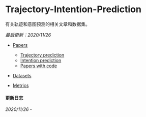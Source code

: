 # Trajectory-Intention-Prediction


有关轨迹和意图预测的相关文章和数据集。



*最后更新：2020/11/26*


* [Papers](papers/papers.md#top)

  * [Trajectory prediction](papers/trajectory_papers.md#top)
  * [Intention prediction](papers/intention_papers.md#top)
  * [Papers with code](papers/papers_with_code.md#top)

* [Datasets](datasets/datasets.md#top)

* [Metrics](metrics.md#top)



#### 更新日志
*2020/11/26* -  


